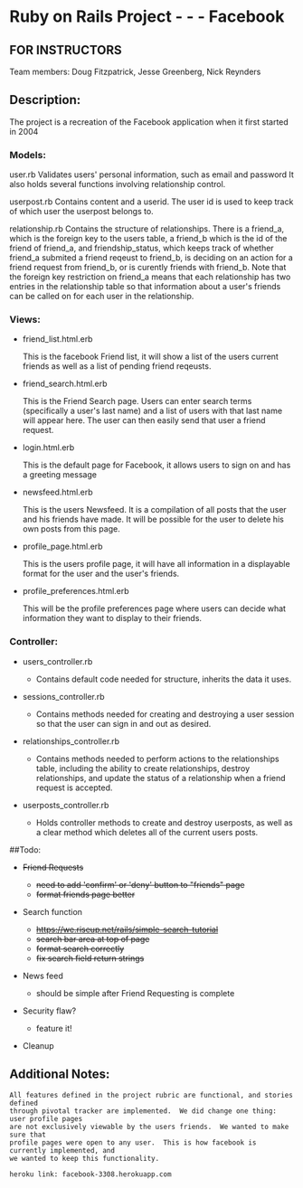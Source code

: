 # Ruby on Rails Project - - - Facebook

## FOR INSTRUCTORS

Team members: 
Doug Fitzpatrick, Jesse Greenberg, Nick Reynders


## Description: 

The project is a recreation of the Facebook application when it first started in 2004

### Models: 

user.rb
	Validates users' personal information, such as email and password
	It also holds several functions involving relationship control.
	
userpost.rb
	Contains content and a userid.  The user id is used to keep track of
	which user the userpost belongs to.
	
relationship.rb
	Contains the structure of relationships.  There is a friend_a, which is the
	foreign key to the users table, a friend_b which is the id of the friend
	of friend_a, and friendship_status, which keeps track of whether friend_a
	submited a friend reqeust to friend_b, is deciding on an action for a friend
	request from friend_b, or is curently friends with friend_b.  Note that the 
	foreign key restriction on friend_a means that each relationship has two entries
	in the relationship table so that information about a user's friends can be called
	on for each user in the relationship.
	
	
### Views: 

 - friend_list.html.erb
 		
 	This is the facebook Friend list, it will show a list of the users current friends as well as a list of pending friend reqeusts.

 - friend_search.html.erb

 	This is the Friend Search page. Users can enter search terms (specifically a user's last name) and a list of users with that last name will appear here.  The user can then easily send that user a friend request.

 - login.html.erb

 	This is the default page for Facebook, it allows users to sign on and has a greeting message
		
 - newsfeed.html.erb

 	This is the users Newsfeed. It is a compilation of all posts that the user and his friends have made.  It will be possible for the user to delete his own posts from this page.
	

 - profile_page.html.erb

 	This is the users profile page, it will have all information in a displayable format for the user and the user's friends.

 - profile_preferences.html.erb

	This will be the profile preferences page where users can decide what information they want to display to their friends.

### Controller: 

 - users_controller.rb
 	- Contains default code needed for structure, inherits the data it uses.
 	
 - sessions_controller.rb
	- Contains methods needed for creating and destroying a user session so that
	the user can sign in and out as desired.
	
 - relationships_controller.rb
	- Contains methods needed to perform actions to the relationships table, including
	the ability to create relationships, destroy relationships, and update the status 
	of a relationship when a friend request is accepted.
	
 - userposts_controller.rb
	- Holds controller methods to create and destroy userposts, as well as a clear
	method which deletes all of the current users posts.


##Todo:

* ~~Friend Requests~~

  - ~~need to add 'confirm' or 'deny' button to "friends" page~~
  - ~~format friends page better~~

* Search function

  - ~~https://we.riseup.net/rails/simple-search-tutorial~~
  - ~~search bar area at top of page~~
  - ~~format search correctly~~
  - ~~fix search field return strings~~

* News feed

  - should be simple after Friend Requesting is complete

* Security flaw?

  - feature it!

* Cleanup

## Additional Notes:
	
	All features defined in the project rubric are functional, and stories defined
	through pivotal tracker are implemented.  We did change one thing: user profile pages
	are not exclusively viewable by the users friends.  We wanted to make sure that 
	profile pages were open to any user.  This is how facebook is currently implemented, and
	we wanted to keep this functionality. 
	
	heroku link: facebook-3308.herokuapp.com



